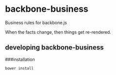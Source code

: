 backbone-business
=================

Business rules for backbone.js 

When the facts change, then things get re-rendered.

developing backbone-business
-----------

###installation
```
bower install
```
